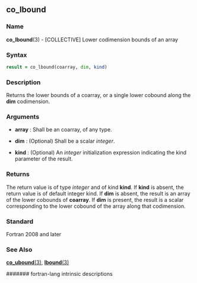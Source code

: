 ## co\_lbound
### __Name__

__co\_lbound__(3) - \[COLLECTIVE\] Lower codimension bounds of an array


### __Syntax__
```fortran
result = co_lbound(coarray, dim, kind)
```
### __Description__

Returns the lower bounds of a coarray, or a single lower cobound along
the __dim__ codimension.

### __Arguments__

  - __array__
    : Shall be an coarray, of any type.

  - __dim__
    : (Optional) Shall be a scalar _integer_.

  - __kind__
    : (Optional) An _integer_ initialization expression indicating the kind
    parameter of the result.

### __Returns__

The return value is of type _integer_ and of kind __kind__. If __kind__ is absent,
the return value is of default integer kind. If __dim__ is absent, the
result is an array of the lower cobounds of __coarray__. If __dim__ is present,
the result is a scalar corresponding to the lower cobound of the array
along that codimension.

### __Standard__

Fortran 2008 and later

### __See Also__

[__co\_ubound__(3)](CO_UBOUND),
[__lbound__(3)](LBOUND)

####### fortran-lang intrinsic descriptions
